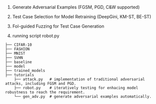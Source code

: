 1. Generate Adversarial Examples (FGSM, PGD, C&W supported)

2. Test Case Selection for Model Retraining (DeepGini, KM-ST, BE-ST)
 
3. Fol-guided Fuzzing for Test Case Generation

4. running script robot.py 

```shell
├── CIFAR-10
├── FASHION
├── MNIST
├── SVHN
├── baseline
├── model
├── trained_models
├── tutorials
    ├── attack.py   # implementation of traditional adversarial attacks, including FGSM and PGD. 
    ├── robot.py    # iteratively testing for enhacing model robustness to reach the requirement.  
    └── gen_adv.py  # generate adversarial examples automatically. 
```

